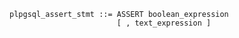 ```output.ebnf
plpgsql_assert_stmt ::= ASSERT boolean_expression 
                        [ , text_expression ]
```
